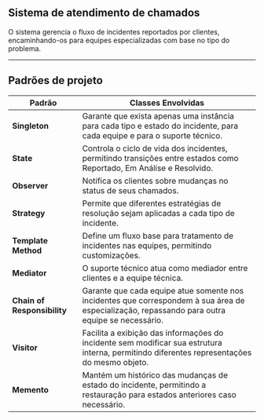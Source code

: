 ## Sistema de atendimento de chamados

O sistema gerencia o fluxo de incidentes reportados por clientes, encaminhando-os para equipes especializadas com base no tipo do problema.

---

## Padrões de projeto 
| Padrão                      | Classes Envolvidas                          |
|-----------------------------|---------------------------------------------|
| **Singleton**               | Garante que exista apenas uma instância para cada tipo e estado do incidente, para cada equipe e para o suporte técnico. |
| **State**                   | Controla o ciclo de vida dos incidentes, permitindo transições entre estados como Reportado, Em Análise e Resolvido. |
| **Observer**                | Notifica os clientes sobre mudanças no status de seus chamados.|
| **Strategy**                | Permite que diferentes estratégias de resolução sejam aplicadas a cada tipo de incidente. |
| **Template Method**         | Define um fluxo base para tratamento de incidentes nas equipes, permitindo customizações. |
| **Mediator**                | O suporte técnico atua como mediador entre clientes e a equipe técnica. |
| **Chain of Responsibility** | Garante que cada equipe atue somente nos incidentes que correspondem à sua área de especialização, repassando para outra equipe se necessário. |
| **Visitor**                 | Facilita a exibição das informações do incidente sem modificar sua estrutura interna, permitindo diferentes representações do mesmo objeto. |
| **Memento**                 | Mantém um histórico das mudanças de estado do incidente, permitindo a restauração para estados anteriores caso necessário. |
